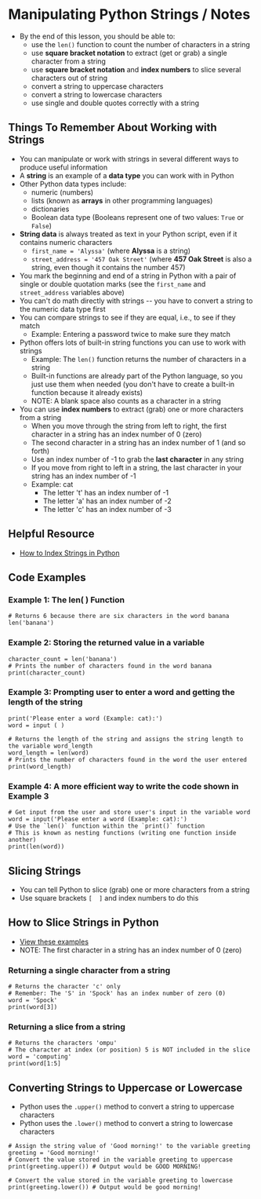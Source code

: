 # Manipulating Python Strings / Notes

- By the end of this lesson, you should be able to:
    - use the `len()` function to count the number of characters in a string
    - use **square bracket notation** to extract (get or grab) a single character from a string
    - use **square bracket notation** and **index numbers** to slice several characters out of string
    - convert a string to uppercase characters
    - convert a string to lowercase characters
    - use single and double quotes correctly with a string
 
## Things To Remember About Working with Strings

- You can manipulate or work with strings in several different ways to produce useful information
- A **string** is an example of a **data type** you can work with in Python
- Other Python data types include:
    -  numeric (numbers)
    -  lists (known as **arrays** in other programming languages)
    -  dictionaries
    -  Boolean data type (Booleans represent one of two values: `True` or `False`)
- **String data** is always treated as text in your Python script, even if it contains numeric characters
    -  `first_name = 'Alyssa'` (where **Alyssa** is a string)
    -  `street_address = '457 Oak Street'` (where **457 Oak Street** is also a string, even though it contains the number 457)
- You mark the beginning and end of a string in Python with a pair of single or double quotation marks  (see the `first_name` and `street_address` variables above)
- You can't do math directly with strings -- you have to convert a string to the numeric data type first
- You can compare strings to see if they are equal, i.e., to see if they match
    -  Example: Entering a password twice to make sure they match
- Python offers lots of built-in string functions you can use to work with strings
    - Example: The `len()` function returns the number of characters in a string
    - Built-in functions are already part of the Python language, so you just use them when needed (you don't have to create a built-in function because it already exists)
    - NOTE: A blank space also counts as a character in a string
- You can use **index numbers** to extract (grab) one or more characters from a string
    -  When you move through the string from left to right, the first character in a string has an index number of 0 (zero)
    -  The second character in a string has an index number of 1 (and so forth)
    -  Use an index number of -1 to grab the **last character** in any string
    -  If you move from right to left in a string, the last character in your string has an index number of -1
    -  Example: cat
          - The letter 't' has an index number of -1
          - The letter 'a' has an index number of -2
          - The letter 'c' has an index number of -3
 
## Helpful Resource
- [How to Index Strings in Python](https://codingwithestefania.hashnode.dev/python-string-indexing-how-to-get-characters#heading-using-the-character)
 
## Code Examples

### Example 1: The len( ) Function

```
# Returns 6 because there are six characters in the word banana
len('banana')
```

### Example 2: Storing the returned value in a variable
```
character_count = len('banana')
# Prints the number of characters found in the word banana
print(character_count)
```

### Example 3: Prompting user to enter a word and getting the length of the string
```
print('Please enter a word (Example: cat):')
word = input ( )

# Returns the length of the string and assigns the string length to the variable word_length
word_length = len(word)
# Prints the number of characters found in the word the user entered
print(word_length)

```
### Example 4: A more efficient way to write the code shown in Example 3
```
# Get input from the user and store user's input in the variable word
word = input('Please enter a word (Example: cat):')
# Use the `len()` function within the `print()` function
# This is known as nesting functions (writing one function inside another)
print(len(word))
```

## Slicing Strings

- You can tell Python to slice (grab) one or more characters from a string
- Use square brackets `[  ]` and index numbers to do this

## How to Slice Strings in Python
- [View these examples](https://www.w3schools.com/python/python_strings_slicing.asp)
- NOTE: The first character in a string has an index number of 0 (zero)

### Returning a single character from a string
```
# Returns the character 'c' only
# Remember: The 'S' in 'Spock' has an index number of zero (0)
word = 'Spock'
print(word[3])
```


### Returning a slice from a string
```
# Returns the characters 'ompu'
# The character at index (or position) 5 is NOT included in the slice
word = 'computing'
print(word[1:5]
```

## Converting Strings to Uppercase or Lowercase

- Python uses the `.upper()` method to convert a string to uppercase characters
- Python uses the `.lower()` method to convert a string to lowercase characters

```
# Assign the string value of 'Good morning!' to the variable greeting
greeting = 'Good morning!'
# Convert the value stored in the variable greeting to uppercase
print(greeting.upper()) # Output would be GOOD MORNING!

# Convert the value stored in the variable greeting to lowercase
print(greeting.lower()) # Output would be good morning!
```

